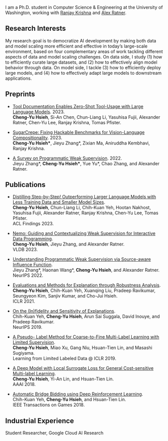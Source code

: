 I am a Ph.D. student in Computer Science & Engineering at the University of Washington, working with [Ranjay Krishna](http://ranjaykrishna.com/index.html) and [Alex Ratner](https://ajratner.github.io/).


## Research Interests
My research goal is to democratize AI development by making both data and model scaling more
efficient and effective in today’s large-scale environment, based on four complementary areas of work
tackling different aspects of data and model scaling challenges. On data side, I study (1) how to
efficiently curate large datasets, and (2) how to effectively align model behavior through data. On
model side, I tackle (3) how to efficiently deploy large models, and (4) how to effectively adapt large
models to downstream applications.

## Preprints
- [Tool Documentation Enables Zero-Shot Tool-Usage with Large Language Models](https://arxiv.org/abs/2308.00675). 2023.
<br>**Cheng-Yu Hsieh**, Si-An Chen, Chun-Liang Li, Yasuhisa Fujii, Alexander Ratner, Chen-Yu Lee, Ranjay Krishna, Tomas Pfister.

- [SugarCrepe: Fixing Hackable Benchmarks for Vision-Language Compositionality](https://arxiv.org/abs/2306.14610). 2023.
<br>**Cheng-Yu Hsieh\***, Jieyu Zhang\*, Zixian Ma, Aniruddha Kembhavi, Ranjay Krishna.

- [A Survey on Programmatic Weak Supervision](https://arxiv.org/abs/2202.05433). 2022.
<br>Jieyu Zhang\*, **Cheng-Yu Hsieh\***, Yue Yu\*, Chao Zhang, and Alexander Ratner.  


## Publications
- [Distilling Step-by-Step! Outperforming Larger Language Models with Less Training Data and Smaller Model Sizes](https://arxiv.org/abs/2305.02301).
<br>**Cheng-Yu Hsieh**, Chun-Liang Li, Chih-Kuan Yeh, Hootan Nakhost, Yasuhisa Fujii, Alexander Ratner, Ranjay Krishna, Chen-Yu Lee, Tomas Pfister.
<br>ACL Findings 2023.

-  [Nemo: Guiding and Contextualizing Weak Supervision for Interactive Data Programming](https://arxiv.org/abs/2203.01382).
<br>**Cheng-Yu Hsieh**, Jieyu Zhang, and Alexander Ratner.
<br>VLDB 2023.

- [Understanding Programmatic Weak Supervision via Source-aware Influence Function](https://arxiv.org/abs/2205.12879).
<br>Jieyu Zhang\*, Haonan Wang\*, **Cheng-Yu Hsieh**, and Alexander Ratner.
<br>NeurIPS 2022.

- [Evaluations and Methods for Explanation through Robustness Analysis](https://arxiv.org/abs/2006.00442).
<br>**Cheng-Yu Hsieh**, Chih-Kuan Yeh, Xuanqing Liu, Pradeep Ravikumar, Seungyeon Kim, Sanjiv Kumar, and Cho-Jui Hsieh. 
<br>ICLR 2021.

- [On the (In)fidelity and Sensitivity of Explanations](https://arxiv.org/abs/1901.09392).
<br> Chih-Kuan Yeh, **Cheng-Yu Hsieh**, Arun Sai Suggala, David Inouye, and Pradeep Ravikumar. 
<br>NeurIPS 2019.

- [A Pseudo- Label Method for Coarse-to-Fine Multi-Label Learning with Limited Supervision](https://openreview.net/forum?id=rylVYjqHdN).
<br>**Cheng-Yu Hsieh**, Miao Xu, Gang Niu, Hsuan-Tien Lin, and Masashi Sugiyama.
<br>Learning from Limited Labeled Data @ ICLR 2019.

- [A Deep Model with Local Surrogate Loss for General Cost-sensitive Multi-label Learning](https://ojs.aaai.org/index.php/AAAI/article/view/11816).
<br>**Cheng-Yu Hsieh**, Yi-An Lin, and Hsuan-Tien Lin.
<br>AAAI 2018.

- [Automatic Bridge Bidding using Deep Reinforcement Learning](https://www.csie.ntu.edu.tw/~htlin/paper/doc/bridgedrl.pdf).
<br>Chih-Kuan Yeh, **Cheng-Yu Hsieh**, and Hsuan-Tien Lin.
<br>IEEE Transactions on Games 2018.


## Industrial Experience
Student Researcher, Google Cloud AI Research
